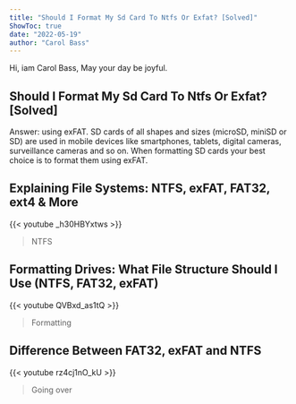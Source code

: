```yaml
---
title: "Should I Format My Sd Card To Ntfs Or Exfat? [Solved]"
ShowToc: true 
date: "2022-05-19"
author: "Carol Bass" 
---
```


Hi, iam Carol Bass, May your day be joyful.
## Should I Format My Sd Card To Ntfs Or Exfat? [Solved]
Answer: using exFAT. SD cards of all shapes and sizes (microSD, miniSD or SD) are used in mobile devices like smartphones, tablets, digital cameras, surveillance cameras and so on. When formatting SD cards your best choice is to format them using exFAT.

## Explaining File Systems: NTFS, exFAT, FAT32, ext4 & More
{{< youtube _h30HBYxtws >}}
>NTFS

## Formatting Drives: What File Structure Should I Use (NTFS, FAT32, exFAT)
{{< youtube QVBxd_as1tQ >}}
>Formatting

## Difference Between FAT32, exFAT and NTFS
{{< youtube rz4cj1nO_kU >}}
>Going over 


